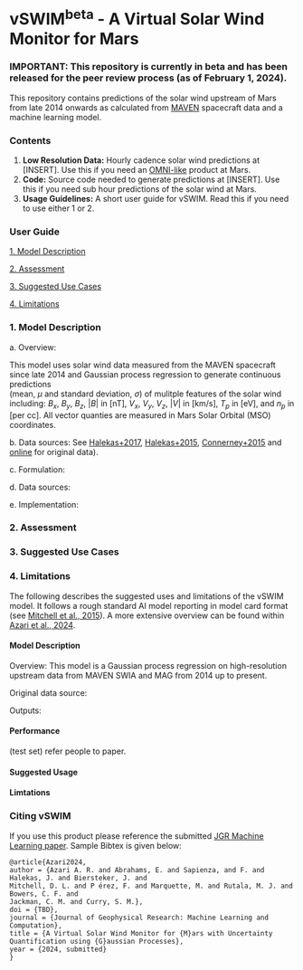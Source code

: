 # vSWIM<sup>beta</sup> - A Virtual Solar Wind Monitor for Mars 

### IMPORTANT: This repository is currently in beta and has been released for the peer review process (as of February 1, 2024). 

This repository contains predictions of the solar wind upstream of Mars from late 2014 onwards as calculated from [MAVEN](https://mars.nasa.gov/maven/) spacecraft data and a machine learning model.  

### Contents

1. **Low Resolution Data:** Hourly cadence solar wind predictions at [INSERT]. Use this if you need an [OMNI-like](https://omniweb.gsfc.nasa.gov/form/dx1.html) product at Mars.
2. **Code:** Source code needed to generate predictions at [INSERT]. Use this if you need sub hour predictions of the solar wind at Mars.
3. **Usage Guidelines:** A short user guide for vSWIM. Read this if you need to use either 1 or 2.

### User Guide

[1. Model Description](#model)
   
[2. Assessment](#assessment)

[3. Suggested Use Cases](#usecases)

[4. Limitations](#limits)
 
 <!-- headings -->
 <a id="model"></a>
 ### 1. Model Description

   a. Overview: 
   
   This model uses solar wind data measured from the MAVEN spacecraft since late 2014 and Gaussian process regression to generate continuous predictions  
   (mean, $\mu$ and standard deviation, $\sigma$) of mulitple features of the solar wind including: $B_{x}$, $B_{y}$, $B_{z}$, $|B|$ in [nT], $V_{x}$,
   $V_{y}$, $V_{z}$, $|V|$ in [km/s], $T_{p}$ in [eV], and $n_{p}$ in [per cc]. All vector quanties are measured in Mars Solar Orbital (MSO) coordinates.
   
   b. Data sources: See [Halekas+2017](https://agupubs.onlinelibrary.wiley.com/doi/full/10.1002/2016JA023167), [Halekas+2015](https://link.springer.com/article/10.1007/s11214-013-0029-z), [Connerney+2015](https://link.springer.com/article/10.1007/s11214-015-0169-4) and [online](https://homepage.physics.uiowa.edu/~jhalekas/drivers.html) for original data).
   
   c. Formulation:
   
   d. Data sources:
   
   e. Implementation: 
 
  <a id="asssessment"></a>
 ### 2. Assessment 
 
  <a id="usecases"></a>
 ### 3. Suggested Use Cases
 
  <a id="limits"></a>
 ### 4. Limitations
 
The following describes the suggested uses and limitations of the vSWIM model. It follows a rough standard AI model reporting in model card format (see [Mitchell et al., 2015](https://dl.acm.org/doi/10.1145/3287560.3287596)). A more extensive overview can be found within [Azari et al., 2024](PENDING).

#### Model Description

Overview: This model is a Gaussian process regression on high-resolution upstream data from MAVEN SWIA and MAG from 2014 up to present.

Original data source: 

Outputs: 

#### Performance

(test set) refer people to paper.  

#### Suggested Usage

#### Limtations

### Citing vSWIM

If you use this product please reference the submitted [JGR Machine Learning paper](PENDING). Sample Bibtex is given below:

```
@article{Azari2024,
author = {Azari A. R. and Abrahams, E. and Sapienza, and F. and Halekas, J. and Biersteker, J. and 
Mitchell, D. L. and P ́erez, F. and Marquette, M. and Rutala, M. J. and Bowers, C. F. and 
Jackman, C. M. and Curry, S. M.},
doi = {TBD},
journal = {Journal of Geophysical Research: Machine Learning and Computation},
title = {A Virtual Solar Wind Monitor for {M}ars with Uncertainty Quantification using {G}aussian Processes},
year = {2024, submitted}
}
```

